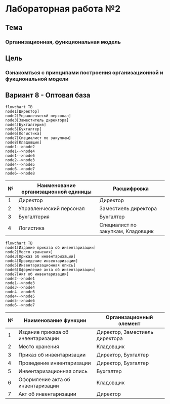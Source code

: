 # Лабораторная работа №2 #

## Тема ##

### Организационная, функциональная модель ###

## Цель ##

### Ознакомться с принципами построения организационной и фукциональной модели ###

## Вариант 8 - Оптовая база ##

```mermaid
flowchart TB
node1[Директор]
node2[Управленческй персонал]
node3[Заместитель директора]
node4[Бухгалтерия]
node5[Бухгалтер]
node6[Логистика]
node7[Специалист по закупкам]
node8[Кладовщик]
node1-->node2
node1-->node4
node1-->node6
node2-->node3
node4-->node5
node6-->node7
node6-->node8
```

|№|Наименование организационной единицы|Расшифровка|
|---|---|---|
|1|Директор|Директор|
|2|Управленческий персонал|Заместиель директора|
|3|Бухгалтерия|Бухгалтер|
|4|Логистика|Специалист по закупкам, Кладовщик|

```mermaid
flowchart TB
node1[Издание приказа об инвентаризации]
node2[Место хранения]
node3[Приказ об инвентаризации]
node4[Проведение инвентаризации]
node5[Инвентаризационная опись]
node6[Оформление акта об инвентаризации]
node7[Акт об инвентаризации]
node2-->node1
node1-->node3
node3-->node4
node4-->node6
node4-->node5
node5-->node6
node6-->node7
```

|№|Наименование функции|Организационный элемент|
|---|---|---|
|1|Издание приказа об инвентаризации|Директор, Заместиель директора|
|2|Место хранения|Кладовщик|
|3|Приказ об инвентаризации|Директор, Бухгалтер|
|4|Проведение инвентаризации|Директор, Бухгалтер|
|5|Инвентаризационная опись|Бухгалтер|
|6|Оформление акта об инвентаризации|Кладовщик|
|7|Акт об инвентаризации|Директор|

